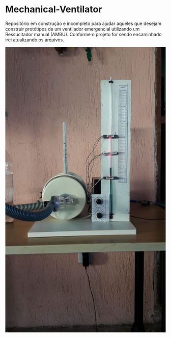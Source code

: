 # Mechanical-Ventilator


Repositório em construção e incompleto para ajudar aqueles que desejam construir protótipos de um ventilador emergencial utilizando um Ressucitador manual (AMBU). Conforme o projeto for sendo encaminhado irei atualizando os arquivos.

![Primeiro Protótipo](https://github.com/paulohenriquemo/Mechanical-Ventilator/blob/master/Ventilador.jpeg?raw=true)
